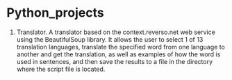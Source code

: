 # Python_projects

1. Translator.
A translator based on the context.reverso.net web service using the BeautifulSoup library. It allows the user to select 1 of 13 translation languages, translate the specified word from one language to another and get the translation, as well as examples of how the word is used in sentences, and then save the results to a file in the directory where the script file is located.
